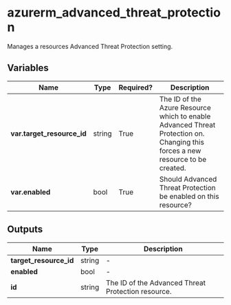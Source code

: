 # azurerm_advanced_threat_protection

Manages a resources Advanced Threat Protection setting.

## Variables

| Name | Type | Required? |  Description |
| ---- | ---- | --------- |  ----------- |
| **var.target_resource_id** | string | True | The ID of the Azure Resource which to enable Advanced Threat Protection on. Changing this forces a new resource to be created. | 
| **var.enabled** | bool | True | Should Advanced Threat Protection be enabled on this resource? | 



## Outputs

| Name | Type | Description |
| ---- | ---- | --------- | 
| **target_resource_id** | string  | - | 
| **enabled** | bool  | - | 
| **id** | string  | The ID of the Advanced Threat Protection resource. | 